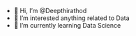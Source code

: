 - 👋 Hi, I’m @Deepthirathod
- 👀 I’m interested anything related to Data 
- 🌱 I’m currently learning Data Science 


<!---
Deepthirathod/Deepthirathod is a ✨ special ✨ repository because its `README.md` (this file) appears on your GitHub profile.
You can click the Preview link to take a look at your changes.
--->
